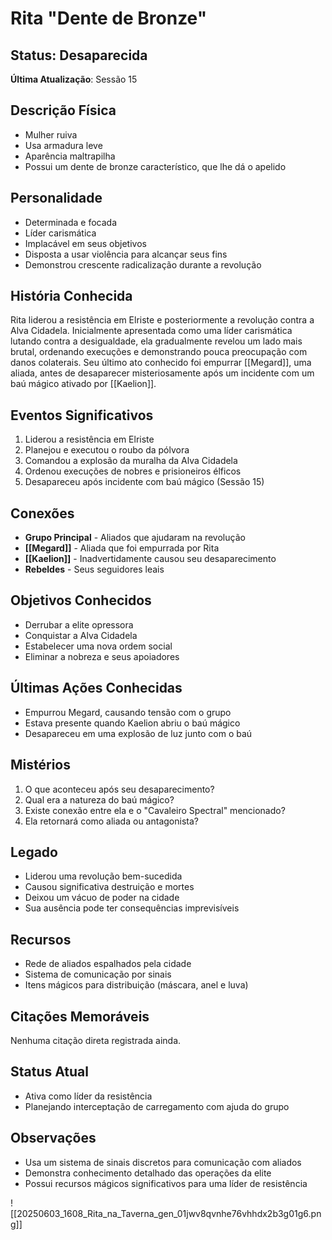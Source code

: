 # Rita "Dente de Bronze"

## Status: Desaparecida
**Última Atualização**: Sessão 15

## Descrição Física
- Mulher ruiva
- Usa armadura leve
- Aparência maltrapilha
- Possui um dente de bronze característico, que lhe dá o apelido

## Personalidade
- Determinada e focada
- Líder carismática
- Implacável em seus objetivos
- Disposta a usar violência para alcançar seus fins
- Demonstrou crescente radicalização durante a revolução

## História Conhecida
Rita liderou a resistência em Elriste e posteriormente a revolução contra a Alva Cidadela. Inicialmente apresentada como uma líder carismática lutando contra a desigualdade, ela gradualmente revelou um lado mais brutal, ordenando execuções e demonstrando pouca preocupação com danos colaterais. Seu último ato conhecido foi empurrar [[Megard]], uma aliada, antes de desaparecer misteriosamente após um incidente com um baú mágico ativado por [[Kaelion]].

## Eventos Significativos
1. Liderou a resistência em Elriste
2. Planejou e executou o roubo da pólvora
3. Comandou a explosão da muralha da Alva Cidadela
4. Ordenou execuções de nobres e prisioneiros élficos
5. Desapareceu após incidente com baú mágico (Sessão 15)

## Conexões
- **Grupo Principal** - Aliados que ajudaram na revolução
- **[[Megard]]** - Aliada que foi empurrada por Rita
- **[[Kaelion]]** - Inadvertidamente causou seu desaparecimento
- **Rebeldes** - Seus seguidores leais

## Objetivos Conhecidos
- Derrubar a elite opressora
- Conquistar a Alva Cidadela
- Estabelecer uma nova ordem social
- Eliminar a nobreza e seus apoiadores

## Últimas Ações Conhecidas
- Empurrou Megard, causando tensão com o grupo
- Estava presente quando Kaelion abriu o baú mágico
- Desapareceu em uma explosão de luz junto com o baú

## Mistérios
1. O que aconteceu após seu desaparecimento?
2. Qual era a natureza do baú mágico?
3. Existe conexão entre ela e o "Cavaleiro Spectral" mencionado?
4. Ela retornará como aliada ou antagonista?

## Legado
- Liderou uma revolução bem-sucedida
- Causou significativa destruição e mortes
- Deixou um vácuo de poder na cidade
- Sua ausência pode ter consequências imprevisíveis

## Recursos
- Rede de aliados espalhados pela cidade
- Sistema de comunicação por sinais
- Itens mágicos para distribuição (máscara, anel e luva)

## Citações Memoráveis
Nenhuma citação direta registrada ainda.

## Status Atual
- Ativa como líder da resistência
- Planejando interceptação de carregamento com ajuda do grupo

## Observações
- Usa um sistema de sinais discretos para comunicação com aliados
- Demonstra conhecimento detalhado das operações da elite
- Possui recursos mágicos significativos para uma líder de resistência

![[20250603_1608_Rita_na_Taverna_gen_01jwv8qvnhe76vhhdx2b3g01g6.png]] 